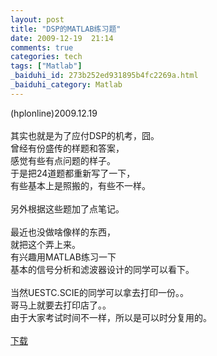 ```yaml
---
layout: post
title: "DSP的MATLAB练习题"
date: 2009-12-19  21:14
comments: true
categories: tech
tags: ["Matlab"]
_baiduhi_id: 273b252ed931895b4fc2269a.html
_baiduhi_category: Matlab
---
```


(hplonline)2009.12.19<br/><br/>
其实也就是为了应付DSP的机考，囧。<br/>
曾经有份盛传的样题和答案，<br/>
感觉有些有点问题的样子。<br/>
于是把24道题都重新写了一下，<br/>
有些基本上是照搬的，有些不一样。<br/><br/>
另外根据这些题加了点笔记。<br/><br/>
最近也没做啥像样的东西，<br/>
就把这个弄上来。<br/>
有兴趣用MATLAB练习一下<br/>
基本的信号分析和滤波器设计的同学可以看下。<br/><br/>
当然UESTC.SCIE的同学可以拿去打印一份。。<br/>
哥马上就要去打印店了。。<br/>
由于大家考试时间不一样，所以是可以时分复用的。<br/><br/><a href="http://www.box.net/shared/gjr20l3mfj" target="_blank">下载</a>
